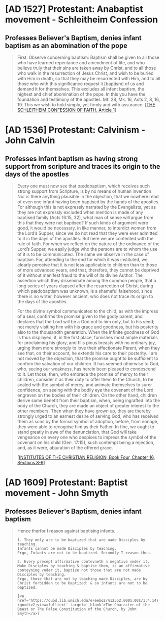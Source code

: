 <h1>[AD 1527] Protestant: Anabaptist movement - Schleitheim Confession</h1>
<h2>Professes Believer's Baptism, denies infant baptism as an abomination of the pope</h2>

<blockquote>
    First. Observe concerning baptism: Baptism shall be given to all those who have learned repentance and amendment of life, and who believe truly that their sins are taken away by Christ, and to all those who walk in the resurrection of Jesus Christ, and wish to be buried with Him in death, so that they may be resurrected with Him, and to all those who with this significance request it [baptism] of us and demand it for themselves. This excludes all infant baptism, the highest and chief abomination of the pope. In this you have the foundation and testimony of the apostles. Mt. 28, Mk. 16, Acts 2, 8, 16, 19. This we wish to hold simply, yet firmly and with assurance. [<a href='https://courses.washington.edu/hist112/SCHLEITHEIM%20CONFESSION%20OF%20FAITH.htm' target='_blank'>THE SCHLEITHEIM CONFESSION OF FAITH, Article 1</a>]
</blockquote>

<h1>[AD 1536] Protestant: Calvinism - John Calvin</h1>
<h2>Professes infant baptism as having strong support from scripture and traces its origin to the days of the apostles</h2>

<blockquote>
Every one must now see that pædobaptism, which receives such strong support from Scripture, is by no means of human invention. Nor is there anything plausible in the objection, that we nowhere read of even one infant having been baptised by the hands of the apostles. For although this is not expressly narrated by the Evangelists, yet as they are not expressly excluded when mention is made of any baptised family (Acts 16:15, 32), what man of sense will argue from this that they were not baptised? If such kinds of argument were good, it would be necessary, in like manner, to interdict women from the Lord’s Supper, since we do not read that they were ever admitted to it in the days of the apostles. But here we are contented with the rule of faith. For when we reflect on the nature of the ordinance of the Lord’s Supper, we easily judge who the persons are to whom the use of it is to be communicated. The same we observe in the case of baptism. For, attending to the end for which it was instituted, we clearly perceive that it is not less applicable to children than to those of more advanced years, and that, therefore, they cannot be deprived of it without manifest fraud to the will of its divine Author. The assertion which they disseminate among the common people, that a long series of years elapsed after the resurrection of Christ, during which pædobaptism was unknown, is a shameful falsehood, since there is no writer, however ancient, who does not trace its origin to the days of the apostles.

For the divine symbol communicated to the child, as with the impress of a seal, confirms the promise given to the godly parent, and declares that the Lord will be a God not to him only, but to his seed; not merely visiting him with his grace and goodness, but his posterity also to the thousandth generation. When the infinite goodness of God is thus displayed, it, in the first place, furnishes most ample materials for proclaiming his glory, and fills pious breasts with no ordinary joy, urging them more strongly to love their affectionate Parent, when they see that, on their account, he extends his care to their posterity. I am not moved by the objection, that the promise ought to be sufficient to confirm the salvation of our children. It has seemed otherwise to God, who, seeing our weakness, has herein been pleased to condescend to it. Let those, then, who embrace the promise of mercy to their children, consider it as their duty to offer them to the Church, to be sealed with the symbol of mercy, and animate themselves to surer confidence, on seeing with the bodily eye the covenant of the Lord engraven on the bodies of their children. On the other hand, children derive some benefit from their baptism, when, being ingrafted into the body of the Church, they are made an object of greater interest to the other members. Then when they have grown up, they are thereby strongly urged to an earnest desire of serving God, who has received them as sons by the formal symbol of adoption, before, from nonage, they were able to recognise him as their Father. In fine, we ought to stand greatly in awe of the denunciation, that God will take vengeance on every one who despises to impress the symbol of the covenant on his child (Gen. 17:15), such contempt being a rejection, and, as it were, abjuration of the offered grace.

[<a href='https://www.ccel.org/ccel/calvin/institutes.vi.xvii.html' target='_blank'>INSTITUTES OF THE CHRISTIAN RELIGION, Book Four, Chapter 16, Sections 8-9</a>]
</blockquote>

<h1>[AD 1609] Protestant: Baptist movement - John Smyth</h1>
<h2>Professes Believer's Baptism, denies infant baptism</h2>

<blockquote>
    Hence therfor I reason against baptising infants.

    1. They only are to be baptized that are made Disciples by teaching.
    Infants cannot be made Disciples by teaching.
    Ergo, Infants are not to be baptized. Secondly I reason thus.

    2. Every precept affirmative contevneth a negative vnder it.
    Make Disciples by teaching & baptise them, is an affirmative conteyning vnder it, baptize not those that are not made Disciples by teaching.
    Ergo, those that are not by teaching made Disciples, are by Christ forbidden to be baptized: & so infants are not to be baptized.

    [<a href='https://quod.lib.umich.edu/e/eebo2/A12552.0001.001/1:4.14?rgn=div2;view=fulltext' target='_blank'>The Character of the Beast or The False Constitution of the Church, by John Smyth</a>]
</blockquote>